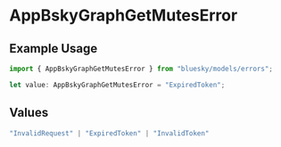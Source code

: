 # AppBskyGraphGetMutesError

## Example Usage

```typescript
import { AppBskyGraphGetMutesError } from "bluesky/models/errors";

let value: AppBskyGraphGetMutesError = "ExpiredToken";
```

## Values

```typescript
"InvalidRequest" | "ExpiredToken" | "InvalidToken"
```